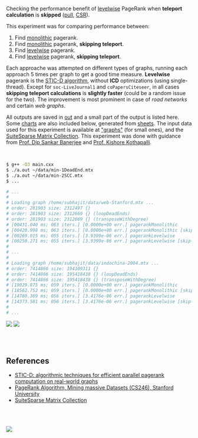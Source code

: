 Checking the performance benefit of [levelwise] PageRank when **teleport**
**calculation** is **skipped** ([pull], [CSR]).

This experiment was for comparing performance between:
1. Find [monolithic] pagerank.
2. Find [monolithic] pagerank, **skipping teleport**.
3. Find [levelwise] pagerank.
4. Find [levelwise] pagerank, **skipping teleport**.

Each approache was attempted on different types of graphs, running each
approach 5 times per graph to get a good time measure. **Levelwise** pagerank
is the [STIC-D algorithm], without **ICD** optimizations (using single-thread).
Except for `soc-LiveJournal1` and `coPapersCiteseer`, in all cases **skipping**
**teleport calculations** is **slightly faster** (could be a random issue for
the two). The improvement is most prominent in case of *road networks* and
certain *web graphs*.

All outputs are saved in [out](out/) and a small part of the output is listed
here. Some [charts] are also included below, generated from [sheets]. The input
data used for this experiment is available at ["graphs"] (for small ones), and
the [SuiteSparse Matrix Collection]. This experiment was done with guidance
from [Prof. Dip Sankar Banerjee] and [Prof. Kishore Kothapalli].

<br>

```bash
$ g++ -O3 main.cxx
$ ./a.out ~/data/min-1DeadEnd.mtx
$ ./a.out ~/data/min-2SCC.mtx
$ ...

# ...
#
# Loading graph /home/subhajit/data/web-Stanford.mtx ...
# order: 281903 size: 2312497 {}
# order: 281903 size: 2312669 {} (loopDeadEnds)
# order: 281903 size: 2312669 {} (transposeWithDegree)
# [00431.040 ms; 063 iters.] [0.0000e+00 err.] pagerankMonolithic
# [00420.998 ms; 063 iters.] [0.0000e+00 err.] pagerankMonolithic [skip-tele]
# [00269.015 ms; 055 iters.] [3.9399e-06 err.] pagerankLevelwise
# [00250.271 ms; 055 iters.] [3.9399e-06 err.] pagerankLevelwise [skip-tele]
#
# ...
#
# Loading graph /home/subhajit/data/indochina-2004.mtx ...
# order: 7414866 size: 194109311 {}
# order: 7414866 size: 195418438 {} (loopDeadEnds)
# order: 7414866 size: 195418438 {} (transposeWithDegree)
# [19029.875 ms; 059 iters.] [0.0000e+00 err.] pagerankMonolithic
# [18562.752 ms; 059 iters.] [0.0000e+00 err.] pagerankMonolithic [skip-tele]
# [14780.369 ms; 056 iters.] [3.4176e-06 err.] pagerankLevelwise
# [14373.581 ms; 056 iters.] [3.4176e-06 err.] pagerankLevelwise [skip-tele]
#
# ...
```

[![](https://i.imgur.com/9WLLXVu.gif)][sheets]
[![](https://i.imgur.com/X6iObce.gif)][sheets]

<br>
<br>


## References

- [STIC-D: algorithmic techniques for efficient parallel pagerank computation on real-world graphs][STIC-D algorithm]
- [PageRank Algorithm, Mining massive Datasets (CS246), Stanford University](https://www.youtube.com/watch?v=ke9g8hB0MEo)
- [SuiteSparse Matrix Collection]

<br>
<br>

[![](https://i.postimg.cc/PJbvkh18/aaa.jpg)](https://www.youtube.com/watch?v=SoiKp2oSUl0)

[Prof. Dip Sankar Banerjee]: https://sites.google.com/site/dipsankarban/
[Prof. Kishore Kothapalli]: https://cstar.iiit.ac.in/~kkishore/
[STIC-D algorithm]: https://www.slideshare.net/SubhajitSahu/sticd-algorithmic-techniques-for-efficient-parallel-pagerank-computation-on-realworld-graphs
[SuiteSparse Matrix Collection]: https://suitesparse-collection-website.herokuapp.com
["graphs"]: https://github.com/puzzlef/graphs
[monolithic]: https://github.com/puzzlef/pagerank-monolithic-vs-levelwise
[levelwise]: https://github.com/puzzlef/pagerank-monolithic-vs-levelwise
[pull]: https://github.com/puzzlef/pagerank-push-vs-pull
[CSR]: https://github.com/puzzlef/pagerank-class-vs-csr
[charts]: https://photos.app.goo.gl/9QnAES4iRXg5pDd17
[sheets]: https://docs.google.com/spreadsheets/d/1EoVQpZ-lTAHOHNKhpD-1wi3G8-m0ojdA0Qt1qoNCLu4/edit?usp=sharing
